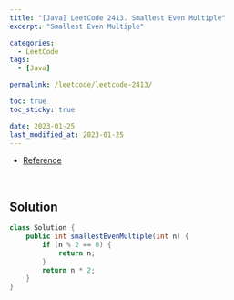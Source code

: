 ```yaml
---
title: "[Java] LeetCode 2413. Smallest Even Multiple"
excerpt: "Smallest Even Multiple"

categories:
  - LeetCode
tags:
  - [Java]

permalink: /leetcode/leetcode-2413/

toc: true
toc_sticky: true

date: 2023-01-25
last_modified_at: 2023-01-25
---
```


- [Reference](https://leetcode.com/problems/smallest-even-multiple/description/)

<br>

## Solution

```java
class Solution {
    public int smallestEvenMultiple(int n) {
        if (n % 2 == 0) {
            return n;
        }
        return n * 2;
    }
}
```